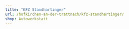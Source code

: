 ```yaml
---
title: "KFZ Standhartinger"
url: /hofkirchen-an-der-trattnach/kfz-standhartinger/
shop: Autowerkstatt
---
```

